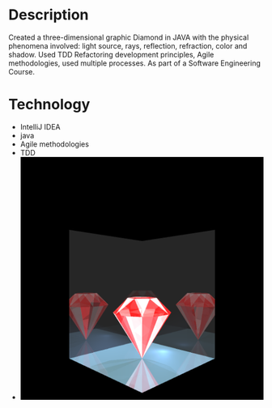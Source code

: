 # Description
Created a three-dimensional graphic Diamond in JAVA with the 
physical phenomena involved: light source, rays, reflection, refraction, color and shadow.
Used TDD Refactoring development principles, Agile methodologies, used multiple processes. 
As part of a Software Engineering Course.
# Technology
- IntelliJ IDEA
- java
- Agile methodologies
- TDD
- ![Final Diamond - with improvements](https://github.com/Tehila-David/ISE5783_6419_6037/blob/master/FinalDiamond%20-%20%20without%20improvements.png)
